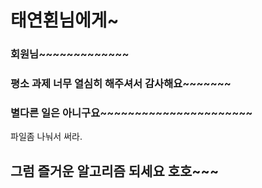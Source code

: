 # 태연횐님에게~
### 회원님~~~~~~~~~~~~~
### 평소 과제 너무 열심히 해주셔서 감사해요~~~~~~~
### 별다른 일은 아니구요~~~~~~~~~~~~~~~~~~~~~~
파일좀 나눠서 써라.
## 그럼 즐거운 알고리즘 되세요 호호~~~
